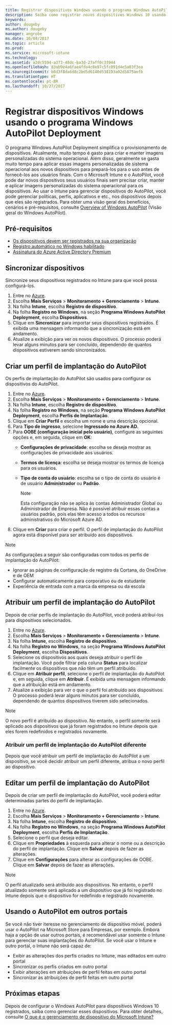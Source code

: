 ```yaml
---
title: Registrar dispositivos Windows usando o programa Windows AutoPilot Deployment
description: Saiba como registrar novos dispositivos Windows 10 usando o programa Windows AutoPilot Deployment.
keywords: 
author: dougeby
ms.author: dougeby
manager: angrobe
ms.date: 10/04/2017
ms.topic: article
ms.prod: 
ms.service: microsoft-intune
ms.technology: 
ms.assetid: a2dc5594-a373-48dc-ba3d-27aff0c3f944
ms.openlocfilehash: 83ab9e4a6fae4fda4c8e97c5fc091d4e5a03f3ea
ms.sourcegitcommit: b8d3f8da6d8c2bd5d6140d538193a02d5875aefb
ms.translationtype: HT
ms.contentlocale: pt-BR
ms.lasthandoff: 10/27/2017
---
```

# <a name="enroll-windows-devices-using-windows-autopilot-deployment-program"></a>Registrar dispositivos Windows usando o programa Windows AutoPilot Deployment
O programa Windows AutoPilot Deployment simplifica o provisionamento de dispositivos. Atualmente, muito tempo é gasto para criar e manter imagens personalizadas do sistema operacional. Além disso, geralmente se gasta muito tempo para aplicar essas imagens personalizadas de sistema operacional aos novos dispositivos para prepará-los para o uso antes de fornecê-los aos usuários finais. Com o Microsoft Intune e o AutoPilot, você pode dar novos dispositivos seus usuários finais sem precisar criar, manter e aplicar imagens personalizadas do sistema operacional para os dispositivos. Ao usar o Intune para gerenciar dispositivos do AutoPilot, você pode gerenciar políticas, perfis, aplicativos e etc., nos dispositivos depois que eles são registrados. Para obter uma visão geral dos benefícios, cenários e pré-requisitos, consulte [Overview of Windows AutoPilot](https://docs.microsoft.com/windows/deployment/windows-10-auto-pilot) (Visão geral do Windows AutoPilot).

## <a name="prerequisites"></a>Pré-requisitos
- [Os dispositivos devem ser registrados na sua organização](https://docs.microsoft.com/windows/deployment/windows-10-auto-pilot#registering-devices-to-your-organization)
- [Registro automático no Windows habilitado](https://docs.microsoft.com/intune-classic/deploy-use/set-up-windows-device-management-with-microsoft-intune#enable-windows-10-automatic-enrollment)
- [Assinatura do Azure Active Directory Premium](https://docs.microsoft.com/azure/active-directory/active-directory-get-started-premium)<!--&#40;[trial subscription](http://go.microsoft.com/fwlink/?LinkID=816845)&#41;-->

## <a name="synchronize-devices"></a>Sincronizar dispositivos
Sincronize seus dispositivos registrados no Intune para que você possa configurá-los.

1. Entre no [Azure](https://portal.azure.com/).
2. Escolha **Mais Serviços** > **Monitoramento + Gerenciamento** > **Intune**.
3. Na folha **Intune**, escolha **Registro de dispositivo**.
4. Na folha **Registro no Windows**, na seção **Programa Windows AutoPilot Deployment**, escolha **Dispositivos**.
5. Clique em **Sincronizar** para importar seus dispositivos registrados. É exibida uma mensagem informando que a sincronização está em andamento.
6. Atualize a exibição para ver os novos dispositivos. O processo poderá levar alguns minutos para ser concluído, dependendo de quantos dispositivos estiverem sendo sincronizados.  

## <a name="create-an-autopilot-deployment-profile"></a>Criar um perfil de implantação do AutoPilot
Os perfis de implantação do AutoPilot são usados para configurar os dispositivos do AutoPilot.
1. Entre no [Azure](https://portal.azure.com/). 
2. Escolha **Mais Serviços** > **Monitoramento + Gerenciamento** > **Intune**.
3. Na folha **Intune**, escolha **Registro de dispositivo**.
4. Na folha **Registro no Windows**, na seção **Programa Windows AutoPilot Deployment**, escolha **Perfis de Implantação**.
5. Clique em **Criar Perfil** e escolha um nome e uma descrição opcional. 
6. Para **Tipo de ingresso**, selecione **Ingressado no Azure AD**.
7. Para **OOBE (configuração inicial pelo usuário)**, configure as seguintes opções e, em seguida, clique em **OK**: 
   - **Configurações de privacidade**: escolha se deseja mostrar as configurações de privacidade aos usuários. 
   - **Termos de licença**: escolha se deseja mostrar os termos de licença para os usuários.
   - **Tipo de conta do usuário**: escolha se o tipo de conta do usuário é de usuário **Administrador** ou **Padrão**.

     > [!Note]    
     > Esta configuração não se aplica às contas Administrador Global ou Administrador de Empresa. Não é possível atribuir essas contas a usuários padrão, pois elas têm acesso a todos os recursos administrativos do Microsoft Azure AD.
8. Clique em **Criar** para criar o perfil. O perfil de implantação do AutoPilot agora está disponível para ser atribuído aos dispositivos.
     
> [!Note]    
> As configurações a seguir são configuradas com todos os perfis de implantação do AutoPilot:
> - Ignorar as páginas de configuração de registro da Cortana, do OneDrive e de OEM
> - Configurar automaticamente para corporativo ou de estudante
> - Experiência de entrada com a marca da empresa ou da escola    

## <a name="assign-an-autopilot-deployment-profile"></a>Atribuir um perfil de implantação do AutoPilot
Depois de criar perfis de implantação do AutoPilot, você poderá atribuí-los para dispositivos selecionados.

1. Entre no [Azure](https://portal.azure.com/). 
2. Escolha **Mais Serviços** > **Monitoramento + Gerenciamento** > **Intune**.
3. Na folha **Intune**, escolha **Registro de dispositivo**.
4. Na folha **Registro no Windows**, na seção **Programa Windows AutoPilot Deployment**, escolha **Dispositivos**.
5. Selecione os dispositivos aos quais deseja atribuir o perfil de implantação. Você pode filtrar pela coluna **Status** para localizar facilmente os dispositivos que não têm um perfil atribuído. 
6. Clique em **Atribuir perfil**, selecione o perfil de implantação do AutoPilot e, em seguida, clique em **Atribuir**. É exibida uma mensagem informando que a atribuição está em andamento.
7. Atualize a exibição para ver o que o perfil foi atribuído aos dispositivos. O processo poderá levar alguns minutos para ser concluído, dependendo de quantos dispositivos tiverem sido selecionados. 

> [!Note]
> O novo perfil é atribuído ao dispositivo. No entanto, o perfil somente será aplicado aos dispositivos que já foram registrados no Intune depois que eles forem redefinidos e registrados novamente.

### <a name="assign-a-different-autopilot-deployment-profile"></a>Atribuir um perfil de implantação do AutoPilot diferente
Depois que você atribuir um perfil de implantação do AutoPilot a um dispositivo, se você decidir atribuir um perfil diferente, atribua o novo perfil ao dispositivo.  

## <a name="edit-an-autopilot-deployment-profile"></a>Editar um perfil de implantação do AutoPilot 
Depois de criar um perfil de implantação do AutoPilot, você poderá editar determinadas partes do perfil de implantação.   
1. Entre no [Azure](https://portal.azure.com/). 
2. Escolha **Mais Serviços** > **Monitoramento + Gerenciamento** > **Intune**.
3. Na folha **Intune**, escolha **Registro de dispositivo**.
4. Na folha **Registro no Windows**, na seção **Programa Windows AutoPilot Deployment**, escolha **Perfis de Implantação**. 
5. Selecione o perfil que deseja editar. 
6. Clique em **Propriedades** à esquerda para alterar o nome ou a descrição do perfil de implantação. Clique em **Salvar** depois de fazer as alterações. 
7. Clique em **Configurações** para alterar as configurações de OOBE. Clique em **Salvar** depois de fazer as alterações. 

> [!NOTE]
> O perfil atualizado será atribuído aos dispositivos. No entanto, o perfil atualizado somente será aplicado a um dispositivo que já foi registrado no Intune depois que o dispositivo for redefinido e registrado novamente. 

## <a name="using-autopilot-in-other-portals"></a>Usando o AutoPilot em outros portais
Se você não tiver iteresse no gerenciamento de dispositivo móvel, poderá usar o AutoPilot na Microsoft Store para Empresas, por exemplo. Embora haja a opção de usar outros portais, é recomendável usar somente o Intune para gerenciar suas implantações do AutoPilot. Se você usar o Intune e outro portal, o Intune não será capaz de:
- Exibir as alterações dos perfis criados no Intune, mas editados em outro portal
- Sincronizar os perfis criados em outro portal
- Exibir alterações em atribuições de perfil feitas em outro portal
- Sincronizar as atribuições de perfil feitas em outro portal

## <a name="next-steps"></a>Próximas etapas
Depois de configurar o Windows AutoPilot para dispositivos Windows 10 registrados, saiba como gerenciar esses dispositivos. Para obter detalhes, consulte [O que é o gerenciamento de dispositivo do Microsoft Intune?](https://docs.microsoft.com/intune/device-management)